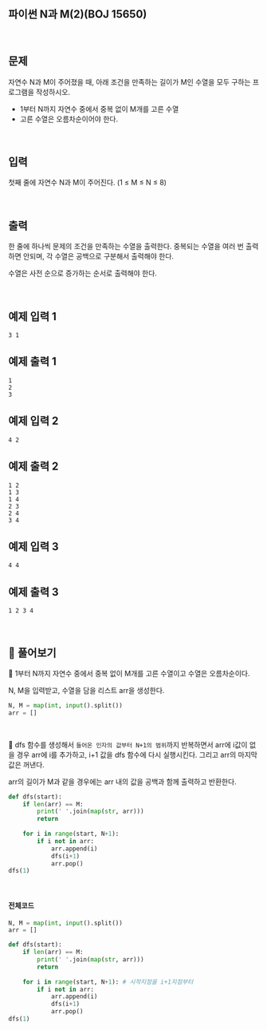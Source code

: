 ## 파이썬 N과 M(2)(BOJ 15650)

<br>

## 문제

자연수 N과 M이 주어졌을 때, 아래 조건을 만족하는 길이가 M인 수열을 모두 구하는 프로그램을 작성하시오.

- 1부터 N까지 자연수 중에서 중복 없이 M개를 고른 수열
- 고른 수열은 오름차순이어야 한다.

<br>

## 입력

첫째 줄에 자연수 N과 M이 주어진다. (1 ≤ M ≤ N ≤ 8)

<br>

## 출력

한 줄에 하나씩 문제의 조건을 만족하는 수열을 출력한다. 중복되는 수열을 여러 번 출력하면 안되며, 각 수열은 공백으로 구분해서 출력해야 한다.

수열은 사전 순으로 증가하는 순서로 출력해야 한다.

<br>

## 예제 입력 1 

```
3 1
```

## 예제 출력 1 

```
1
2
3
```

## 예제 입력 2

```
4 2
```

## 예제 출력 2

```
1 2
1 3
1 4
2 3
2 4
3 4
```

## 예제 입력 3 

```
4 4
```

## 예제 출력 3

```
1 2 3 4
```

<br>

## 📝 풀어보기

📌 1부터 N까지 자연수 중에서 중복 없이 M개를 고른 수열이고 수열은 오름차순이다.

N, M을 입력받고, 수열을 담을 리스트 arr을 생성한다.

``` python
N, M = map(int, input().split())
arr = []
```

<br>

📌 dfs 함수를 생성해서 `들어온 인자의 값부터 N+1의 범위`까지 반복하면서 arr에 i값이 없을 경우 arr에 i를 추가하고, i+1 값을 dfs 함수에 다시 실행시킨다. 그리고 arr의 마지막 값은 꺼낸다.

arr의 길이가 M과 같을 경우에는 arr 내의 값을 공백과 함께 출력하고 반환한다. 

``` python
def dfs(start):
    if len(arr) == M:
        print(' '.join(map(str, arr)))
        return
    
    for i in range(start, N+1):
        if i not in arr:
            arr.append(i)
            dfs(i+1)
            arr.pop()
dfs(1)
```

<br>

#### 전체코드

``` python
N, M = map(int, input().split())
arr = []

def dfs(start):
    if len(arr) == M:
        print(' '.join(map(str, arr)))
        return
    
    for i in range(start, N+1): # 시작지점을 i+1지점부터 
        if i not in arr:
            arr.append(i)
            dfs(i+1)
            arr.pop()
dfs(1)
```

